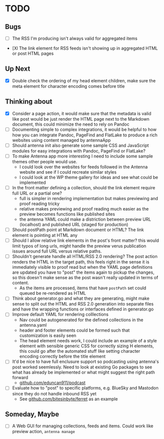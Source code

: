 
# TODO

## Bugs

- [ ] The RSS I'm producing isn't always valid for aggregated items
- [Xl The link element for RSS feeds isn't showing up in aggregated HTML or post HTML pages

## Up Next

- [X] Double check the ordering of my head element children, make sure the meta element for character encoding comes before title

## Thinking about

- [X] Consider a page action, it would make sure that the metadata is valid like post would be just render the HTML page next to the Markdown document, this could minimize the need to rely on Pandoc
- [ ] Documenting simple to complex integrations, it would be helpful to how how you can integrate Pandoc, PageFind and FlatLake to produce a rich websites using content managed by antennaApp
- [ ] Should antenna init also generate some sample CSS and JavaScript modules for easy integrations with Pandoc, PageFind or FlatLake?
- [ ] To make Antenna app more interesting  I need to include some sample themes other people would use. 
  - I could look over the websites for feeds followed in the Antenna website and see if I could recreate similar styles
  - I could look at the WP theme gallery for ideas and see what could be implemented
- [ ] In the front matter defining a collection, should the link element require full URL or a partial one?
  - full is simpler in rendering implementation but makes previewing and proof reading tricky
  - relative makes previewing and proof reading much easier as the preview becomes functions like published sites
  - the antenna YAML could make a distriction between preview URL (localhost) and published URL (staged for production)
- [ ] Should postPath point at Markdown document or HTML?  The link element is pointing at HTML any
- [ ] Should I allow relative link elements in the post's front matter? this would limit typos of long urls, might handle the preview verus publication issues around full URL versus relative paths.
- [ ] Shouldn't generate handle all HTML/RSS 2.0 rendering?  The post action renders the HTML in the target path, this feels right in the sense it is immediately visible to proof read but when the YAML page definitions are updated you have to "post" the items again to pickup the changes, so this doesn't make sense as the post wasn't really updated in terms of content.
  - As the items are processed, items that have `postPath` set could queued be re-rendered as HTML
- [ ] Think about generator.go and what they are generating, might make sense to split out the HTML and RSS 2.0 generation into separate files and have the wrapping functions or interfaces defined in generator.go
- [ ] Improve default YAML for rendering colllections
  - Nav could be autogenerated for the defined collections in the antenna.yaml
  - header and footer elements could be formed such that customization is easily seen
  - The head element needs work, I could include an example of a style element with sensible generic CSS for correctly sizing H elements, this could go after the automated stuff like setting character encoding correctly before the title element 
- [ ] It'd be nice to have full enclusure support so podcasting using antenna's post worked seemlessly. Need to look at existing Go packages to see what has already be implemented or what might suggest the right path forward
  - [github.com/eduncan911/podcast](https://github.com/eduncan911/podcast)
- [ ] Evaluate how to "post" to specific platforms, e.g. BlueSky and Mastodon since they do not handle inbound RSS yet
  - See [github.com/bitesinbyte/ferret](https://github.com/bitesinbyte/ferret) as an example

## Someday, Maybe

- [ ] A Web GUI for managing collections, feeds and items. Could work like preview action, `antenna manage`
